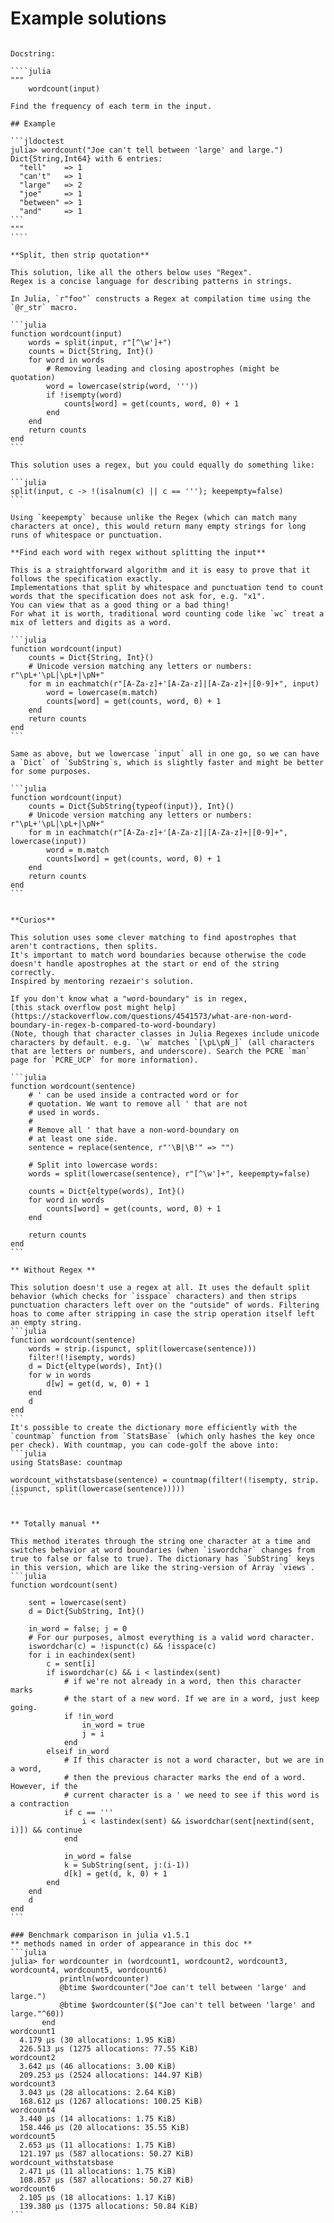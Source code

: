 # Example solutions

`````

Docstring:

````julia
"""
    wordcount(input)

Find the frequency of each term in the input.

## Example

```jldoctest
julia> wordcount("Joe can't tell between 'large' and large.")
Dict{String,Int64} with 6 entries:
  "tell"    => 1
  "can't"   => 1
  "large"   => 2
  "joe"     => 1
  "between" => 1
  "and"     => 1
```
"""
````

**Split, then strip quotation**

This solution, like all the others below uses "Regex".
Regex is a concise language for describing patterns in strings.

In Julia, `r"foo"` constructs a Regex at compilation time using the `@r_str` macro.

```julia
function wordcount(input)
    words = split(input, r"[^\w']+")
    counts = Dict{String, Int}()
    for word in words
        # Removing leading and closing apostrophes (might be quotation)
        word = lowercase(strip(word, '''))
        if !isempty(word)
            counts[word] = get(counts, word, 0) + 1
        end
    end
    return counts
end
```

This solution uses a regex, but you could equally do something like:

```julia
split(input, c -> !(isalnum(c) || c == '''); keepempty=false)
```

Using `keepempty` because unlike the Regex (which can match many characters at once), this would return many empty strings for long runs of whitespace or punctuation.

**Find each word with regex without splitting the input**

This is a straightforward algorithm and it is easy to prove that it follows the specification exactly.
Implementations that split by whitespace and punctuation tend to count words that the specification does not ask for, e.g. "x1".
You can view that as a good thing or a bad thing!
For what it is worth, traditional word counting code like `wc` treat a mix of letters and digits as a word.

```julia
function wordcount(input)
    counts = Dict{String, Int}()
    # Unicode version matching any letters or numbers: r"\pL+'\pL|\pL+|\pN+"
    for m in eachmatch(r"[A-Za-z]+'[A-Za-z]|[A-Za-z]+|[0-9]+", input)
        word = lowercase(m.match)
        counts[word] = get(counts, word, 0) + 1
    end
    return counts
end
```

Same as above, but we lowercase `input` all in one go, so we can have a `Dict` of `SubString`s, which is slightly faster and might be better for some purposes.

```julia
function wordcount(input)
    counts = Dict{SubString{typeof(input)}, Int}()
    # Unicode version matching any letters or numbers: r"\pL+'\pL|\pL+|\pN+"
    for m in eachmatch(r"[A-Za-z]+'[A-Za-z]|[A-Za-z]+|[0-9]+", lowercase(input))
        word = m.match
        counts[word] = get(counts, word, 0) + 1
    end
    return counts
end
```


**Curios**

This solution uses some clever matching to find apostrophes that aren't contractions, then splits.
It's important to match word boundaries because otherwise the code doesn't handle apostrophes at the start or end of the string correctly.
Inspired by mentoring rezaeir's solution.

If you don't know what a "word-boundary" is in regex,
[this stack overflow post might help](https://stackoverflow.com/questions/4541573/what-are-non-word-boundary-in-regex-b-compared-to-word-boundary)
(Note, though that character classes in Julia Regexes include unicode characters by default. e.g. `\w` matches `[\pL\pN_]` (all characters that are letters or numbers, and underscore). Search the PCRE `man` page for `PCRE_UCP` for more information).

```julia
function wordcount(sentence)
    # ' can be used inside a contracted word or for
    # quotation. We want to remove all ' that are not
    # used in words.
    #
    # Remove all ' that have a non-word-boundary on
    # at least one side.
    sentence = replace(sentence, r"'\B|\B'" => "")

    # Split into lowercase words:
    words = split(lowercase(sentence), r"[^\w']+", keepempty=false)

    counts = Dict{eltype(words), Int}()
    for word in words
        counts[word] = get(counts, word, 0) + 1
    end

    return counts
end
```

** Without Regex ** 

This solution doesn't use a regex at all. It uses the default split behavior (which checks for `isspace` characters) and then strips punctuation characters left over on the "outside" of words. Filtering hoas to come after stripping in case the strip operation itself left an empty string.
```julia
function wordcount(sentence)
    words = strip.(ispunct, split(lowercase(sentence)))
    filter!(!isempty, words)
    d = Dict{eltype(words), Int}()
    for w in words
        d[w] = get(d, w, 0) + 1
    end
    d
end
```
It's possible to create the dictionary more efficiently with the `countmap` function from `StatsBase` (which only hashes the key once per check). With countmap, you can code-golf the above into:
```julia
using StatsBase: countmap

wordcount_withstatsbase(sentence) = countmap(filter!(!isempty, strip.(ispunct, split(lowercase(sentence)))))
```


** Totally manual ** 

This method iterates through the string one character at a time and switches behavior at word boundaries (when `iswordchar` changes from true to false or false to true). The dictionary has `SubString` keys in this version, which are like the string-version of Array `views`.
```julia
function wordcount(sent)

    sent = lowercase(sent)
    d = Dict{SubString, Int}()

    in_word = false; j = 0
    # For our purposes, almost everything is a valid word character.
    iswordchar(c) = !ispunct(c) && !isspace(c)
    for i in eachindex(sent)
        c = sent[i]
        if iswordchar(c) && i < lastindex(sent)
            # if we're not already in a word, then this character marks
            # the start of a new word. If we are in a word, just keep going.
            if !in_word
                in_word = true
                j = i
            end
        elseif in_word
            # If this character is not a word character, but we are in a word,
            # then the previous character marks the end of a word. However, if the
            # current character is a ' we need to see if this word is a contraction
            if c == '''
                i < lastindex(sent) && iswordchar(sent[nextind(sent, i)]) && continue
            end

            in_word = false
            k = SubString(sent, j:(i-1))
            d[k] = get(d, k, 0) + 1
        end
    end
    d
end
```

### Benchmark comparison in julia v1.5.1
** methods named in order of appearance in this doc ** 
```julia
julia> for wordcounter in (wordcount1, wordcount2, wordcount3, wordcount4, wordcount5, wordcount6)
           println(wordcounter)
           @btime $wordcounter("Joe can't tell between 'large' and large.")
           @btime $wordcounter($("Joe can't tell between 'large' and large."^60))
       end
wordcount1
  4.179 μs (30 allocations: 1.95 KiB)
  226.513 μs (1275 allocations: 77.55 KiB)
wordcount2
  3.642 μs (46 allocations: 3.00 KiB)
  209.253 μs (2524 allocations: 144.97 KiB)
wordcount3
  3.043 μs (28 allocations: 2.64 KiB)
  168.612 μs (1267 allocations: 100.25 KiB)
wordcount4
  3.440 μs (14 allocations: 1.75 KiB)
  158.446 μs (20 allocations: 35.55 KiB)
wordcount5
  2.653 μs (11 allocations: 1.75 KiB)
  121.197 μs (587 allocations: 50.27 KiB)
wordcount_withstatsbase
  2.471 μs (11 allocations: 1.75 KiB)
  108.857 μs (587 allocations: 50.27 KiB)
wordcount6
  2.105 μs (18 allocations: 1.17 KiB)
  139.380 μs (1375 allocations: 50.84 KiB)
```


`````
